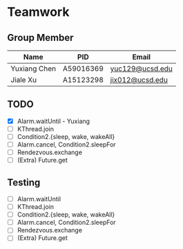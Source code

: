 # Teamwork
## Group Member
|Name|PID|Email|
|-|-|-|
|Yuxiang Chen|A59016369|yuc129@ucsd.edu|
|Jiale Xu|A15123298|jix012@ucsd.edu|
## TODO
- [x] Alarm.waitUntil - Yuxiang
- [ ] KThread.join
- [ ] Condition2.{sleep, wake, wakeAll}
- [ ] Alarm.cancel, Condition2.sleepFor
- [ ] Rendezvous.exchange
- [ ] (Extra) Future.get
## Testing
- [ ] Alarm.waitUntil
- [ ] KThread.join
- [ ] Condition2.{sleep, wake, wakeAll}
- [ ] Alarm.cancel, Condition2.sleepFor
- [ ] Rendezvous.exchange
- [ ] (Extra) Future.get

